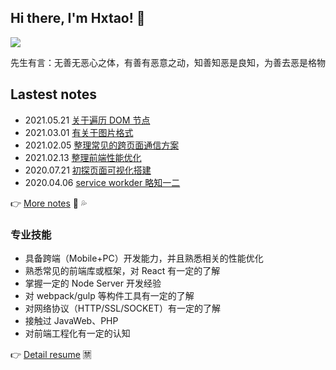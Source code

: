 ## Hi there, I'm Hxtao! 👋

![](https://s.h2-o.xyz/20210507211102.png)

先生有言：无善无恶心之体，有善有恶意之动，知善知恶是良知，为善去恶是格物

## Lastest notes

- 2021.05.21  [关于遍历 DOM 节点](https://note.hxtao.xyz/notes/60a79f2a24e7ec024d9b18b9)
- 2021.03.01  [有关于图片格式](https://note.hxtao.xyz/notes/603cf9a8a591a501459fd6d5)
- 2021.02.05  [整理常见的跨页面通信方案](https://note.hxtao.xyz/notes/601d61acca9bed04efea1ea3)
- 2021.02.13  [整理前端性能优化](https://note.hxtao.xyz/notes/60194c67ca9bed04efea1e40)
- 2020.07.21  [初探页面可视化搭建](https://note.hxtao.xyz/notes/5f16fc937aa1f101b7abf641)
- 2020.04.06  [service workder 略知一二](https://note.hxtao.xyz/notes/5e8ae7f7a806f5005f743461)


👉  [More notes](http://note.hxtao.xyz/) 💬 💦

<!--
**huangxutao/huangxutao** is a ✨ _special_ ✨ repository because its `README.md` (this file) appears on your GitHub profile.

Here are some ideas to get you started:

- 🔭 I’m currently working on ...
- 🌱 I’m currently learning ...
- 👯 I’m looking to collaborate on ...
- 🤔 I’m looking for help with ...
- 💬 Ask me about ...
- 📫 How to reach me: ...
- 😄 Pronouns: ...
- ⚡ Fun fact: ...
-->

### 专业技能

- 具备跨端（Mobile+PC）开发能力，并且熟悉相关的性能优化
- 熟悉常见的前端库或框架，对 React 有一定的了解
- 掌握一定的 Node Server 开发经验
- 对 webpack/gulp 等构件工具有一定的了解
- 对网络协议（HTTP/SSL/SOCKET）有一定的了解
- 接触过 JavaWeb、PHP
- 对前端工程化有一定的认知

👉 [Detail resume](https://me.hxtao.xyz/) 🈲
